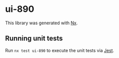 # ui-890

This library was generated with [Nx](https://nx.dev).

## Running unit tests

Run `nx test ui-890` to execute the unit tests via [Jest](https://jestjs.io).
